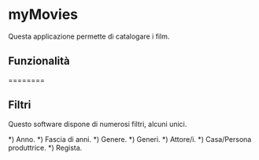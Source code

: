 myMovies
========

Questa applicazione permette di catalogare i film.

<h2> Funzionalità </h2>
========

<h2> Filtri </h2>
Questo software dispone di numerosi filtri, alcuni unici.

*) Anno.
*) Fascia di anni.
*) Genere.
*) Generi.
*) Attore/i.
*) Casa/Persona produttrice.
*) Regista.
